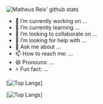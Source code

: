 ![Matheus Reis' github stats](https://github-readme-stats.vercel.app/api?username=math-reis&theme=react&show_icons=true)

- 🔭 I’m currently working on ...
- 🌱 I’m currently learning ...
- 👯 I’m looking to collaborate on ...
- 🤔 I’m looking for help with ...
- 💬 Ask me about ...
- 📫 How to reach me: ...
- 😄 Pronouns: ...
- ⚡ Fun fact: ...

[![Top Langs](https://github-readme-stats.vercel.app/api/top-langs/?username=math-reis)]

[![Top Langs](https://github-readme-stats.vercel.app/api/top-langs/?username=math-reis&layout=compact)]





